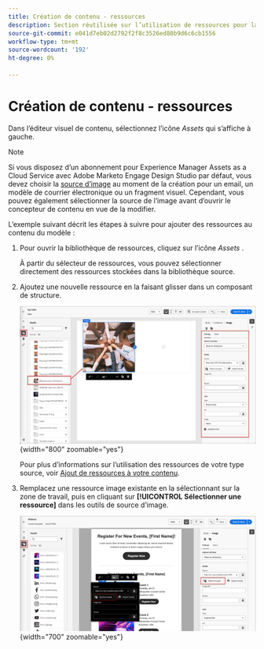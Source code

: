 ```yaml
---
title: Création de contenu - ressources
description: Section réutilisée sur l’utilisation de ressources pour la création de contenu
source-git-commit: e041d7eb02d2792f2f8c3526ed80b9d6c6cb1556
workflow-type: tm+mt
source-wordcount: '192'
ht-degree: 0%

---
```


# Création de contenu - ressources

Dans l’éditeur visuel de contenu, sélectionnez l’icône _Assets_ qui s’affiche à gauche.

>[!NOTE]
>
>Si vous disposez d’un abonnement pour Experience Manager Assets as a Cloud Service avec Adobe Marketo Engage Design Studio par défaut, vous devez choisir la [source d’image](../user/content/assets-overview.md#choose-an-asset-source) au moment de la création pour un email, un modèle de courrier électronique ou un fragment visuel. Cependant, vous pouvez également sélectionner la source de l’image avant d’ouvrir le concepteur de contenu en vue de la modifier.

L’exemple suivant décrit les étapes à suivre pour ajouter des ressources au contenu du modèle :

1. Pour ouvrir la bibliothèque de ressources, cliquez sur l’icône _Assets_ .

   À partir du sélecteur de ressources, vous pouvez sélectionner directement des ressources stockées dans la bibliothèque source.

1. Ajoutez une nouvelle ressource en la faisant glisser dans un composant de structure.

   ![Faites glisser une ressource de Marketo Engage sur la zone de travail et ajustez les paramètres](../assets/content-design-shared/content-design-add-asset.png){width="800" zoomable="yes"}

   Pour plus d’informations sur l’utilisation des ressources de votre type source, voir [Ajout de ressources à votre contenu](../user/content/assets-overview.md#add-assets-to-your-content).

1. Remplacez une ressource image existante en la sélectionnant sur la zone de travail, puis en cliquant sur **[!UICONTROL Sélectionner une ressource]** dans les outils de source d’image.

   ![Sélectionner une ressource dans la bibliothèque source](../assets/content-design-shared/visual-designer-select-an-asset.png){width="700" zoomable="yes"}
